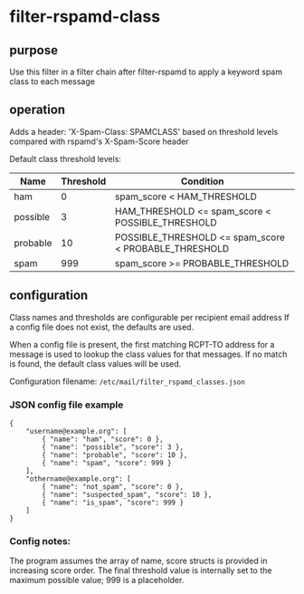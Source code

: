 # filter-rspamd-class

## purpose
Use this filter in a filter chain after filter-rspamd to apply a keyword spam class to each message

## operation
Adds a header: 'X-Spam-Class: SPAMCLASS'
based on threshold levels compared with rspamd's X-Spam-Score header

Default class threshold levels:

Name	    | Threshold	| Condition 
----------- | --------- | -----------------------------------------------------
ham	    | 0		| spam_score < HAM_THRESHOLD
possible    | 3		| HAM_THRESHOLD <= spam_score < POSSIBLE_THRESHOLD
probable    | 10	| POSSIBLE_THRESHOLD <= spam_score < PROBABLE_THRESHOLD
spam	    | 999	| spam_score >= PROBABLE_THRESHOLD


## configuration
Class names and thresholds are configurable per recipient email address
If a config file does not exist, the defaults are used.

When a config file is present, the first matching RCPT-TO address for a message
is used to lookup the class values for that messages.
If no match is found, the default class values will be used.

Configuration filename: `/etc/mail/filter_rspamd_classes.json`

### JSON config file example
```
{
    "username@example.org": [
	    { "name": "ham", "score": 0 },
	    { "name": "possible", "score": 3 },
	    { "name": "probable", "score": 10 },
	    { "name": "spam", "score": 999 }
    ],
    "othername@example.org": [
	    { "name": "not_spam", "score": 0 },
	    { "name": "suspected_spam", "score": 10 },
	    { "name": "is_spam", "score": 999 }
    ]
}
```
### Config notes:
The program assumes the array of name, score structs is provided in increasing score order.
The final threshold value is internally set to the maximum possible value; 999 is a placeholder.
